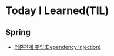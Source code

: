 # Today I Learned(TIL)
## Spring
* [의존관계 주입(Dependency Injection)](spring/의존관계%20주입(Dependency+Injection).md)